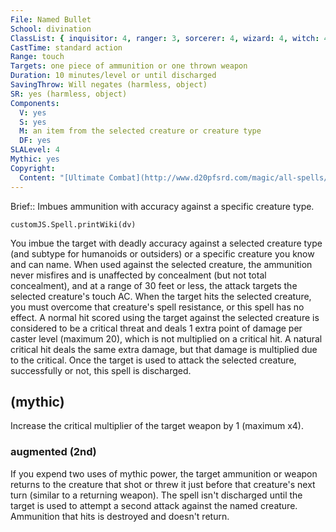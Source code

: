 ```yaml
---
File: Named Bullet
School: divination
ClassList: { inquisitor: 4, ranger: 3, sorcerer: 4, wizard: 4, witch: 4, psychic: 4 }
CastTime: standard action
Range: touch
Targets: one piece of ammunition or one thrown weapon
Duration: 10 minutes/level or until discharged
SavingThrow: Will negates (harmless, object)
SR: yes (harmless, object)
Components:
  V: yes
  S: yes
  M: an item from the selected creature or creature type
  DF: yes
SLALevel: 4
Mythic: yes
Copyright:
  Content: "[Ultimate Combat](http://www.d20pfsrd.com/magic/all-spells/n/named-bullet)"
---
```

Brief:: Imbues ammunition with accuracy against a specific creature type.

```dataviewjs
customJS.Spell.printWiki(dv)
```

You imbue the target with deadly accuracy against a selected creature type (and subtype for humanoids or outsiders) or a specific creature you know and can name. When used against the selected creature, the ammunition never misfires and is unaffected by concealment (but not total concealment), and at a range of 30 feet or less, the attack targets the selected creature's touch AC. When the target hits the selected creature, you must overcome that creature's spell resistance, or this spell has no effect. A normal hit scored using the target against the selected creature is considered to be a critical threat and deals 1 extra point of damage per caster level (maximum 20), which is not multiplied on a critical hit. A natural critical hit deals the same extra damage, but that damage is multiplied due to the critical.  Once the target is used to attack the selected creature, successfully or not, this spell is discharged.


## (mythic)

Increase the critical multiplier of the target weapon by 1 (maximum x4).


### augmented (2nd)

If you expend two uses of mythic power, the target ammunition or weapon returns to the creature that shot or threw it just before that creature's next turn (similar to a returning weapon). The spell isn't discharged until the target is used to attempt a second attack against the named creature. Ammunition that hits is destroyed and doesn't return.
